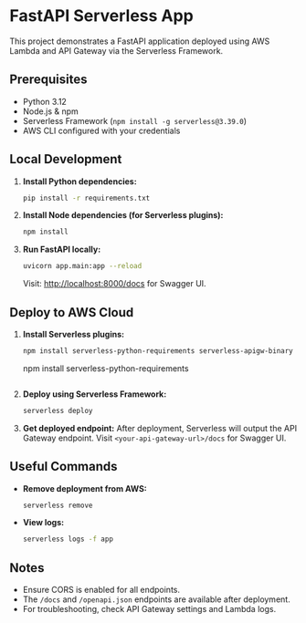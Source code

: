 # FastAPI Serverless App

This project demonstrates a FastAPI application deployed using AWS Lambda and API Gateway via the Serverless Framework.

## Prerequisites
- Python 3.12
- Node.js & npm
- Serverless Framework (`npm install -g serverless@3.39.0`)
- AWS CLI configured with your credentials

## Local Development

1. **Install Python dependencies:**
   ```bash
   pip install -r requirements.txt
   ```

2. **Install Node dependencies (for Serverless plugins):**
   ```bash
   npm install
   ```

3. **Run FastAPI locally:**
   ```bash
   uvicorn app.main:app --reload
   ```
   Visit: [http://localhost:8000/docs](http://localhost:8000/docs) for Swagger UI.

## Deploy to AWS Cloud

1. **Install Serverless plugins:**
   ```bash
   npm install serverless-python-requirements serverless-apigw-binary  # for binary support
   ```  
   npm install serverless-python-requirements
   ```

2. **Deploy using Serverless Framework:**
   ```bash
   serverless deploy
   ```

3. **Get deployed endpoint:**
   After deployment, Serverless will output the API Gateway endpoint. Visit `<your-api-gateway-url>/docs` for Swagger UI.

## Useful Commands

- **Remove deployment from AWS:**
  ```bash
  serverless remove
  ```
- **View logs:**
  ```bash
  serverless logs -f app
  ```

## Notes
- Ensure CORS is enabled for all endpoints.
- The `/docs` and `/openapi.json` endpoints are available after deployment.
- For troubleshooting, check API Gateway settings and Lambda logs.
